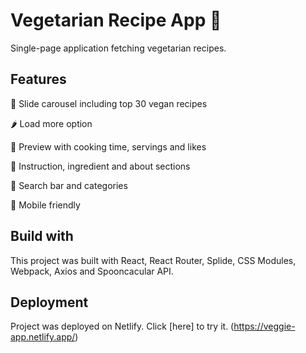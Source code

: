 
# Vegetarian Recipe App 🥗

Single-page application fetching vegetarian recipes.

## Features

🍏 Slide carousel including top 30 vegan recipes

🌶️ Load more option

🥦 Preview with cooking time, servings and likes

🥕 Instruction, ingredient and about sections

🍄 Search bar and categories

🥑 Mobile friendly

## Build with

This project was built with React, React Router, Splide, CSS Modules, Webpack, Axios and Spooncacular API.



## Deployment

Project was deployed on Netlify. Click [here] to try it. (https://veggie-app.netlify.app/)

